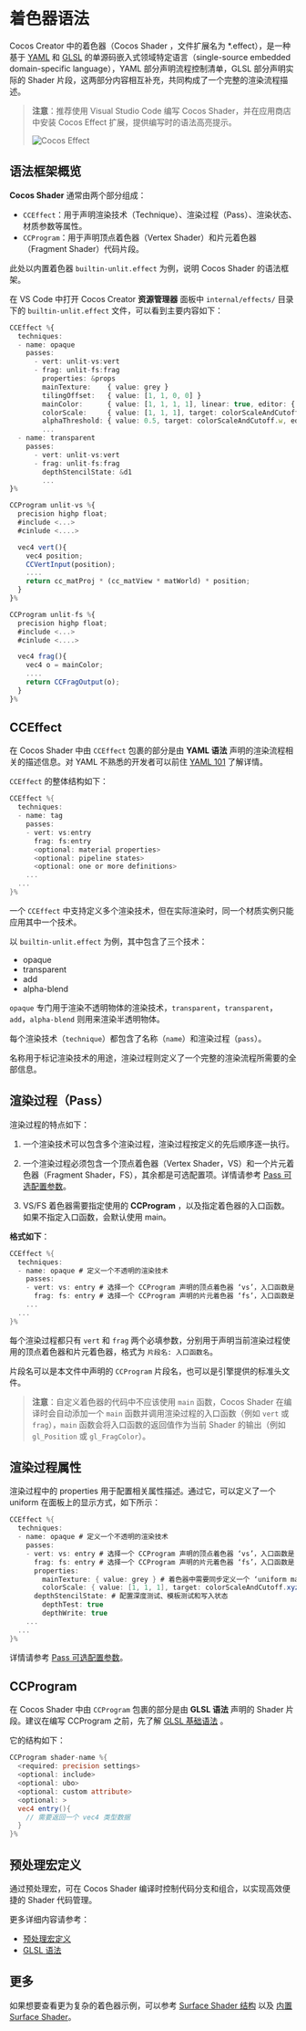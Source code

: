 # 着色器语法

Cocos Creator 中的着色器（Cocos Shader ，文件扩展名为 *.effect），是一种基于 [YAML](yaml-101.md) 和 [GLSL](glsl.md) 的单源码嵌入式领域特定语言（single-source embedded domain-specific language），YAML 部分声明流程控制清单，GLSL 部分声明实际的 Shader 片段，这两部分内容相互补充，共同构成了一个完整的渲染流程描述。

> **注意**：推荐使用 Visual Studio Code 编写 Cocos Shader，并在应用商店中安装 Cocos Effect 扩展，提供编写时的语法高亮提示。
>
> ![Cocos Effect](img/vs-ext.png)

## 语法框架概览

**Cocos Shader** 通常由两个部分组成：

- `CCEffect`：用于声明渲染技术（Technique）、渲染过程（Pass）、渲染状态、材质参数等属性。
- `CCProgram`：用于声明顶点着色器（Vertex Shader）和片元着色器（Fragment Shader）代码片段。

此处以内置着色器 `builtin-unlit.effect` 为例，说明 Cocos Shader 的语法框架。

在 VS Code 中打开 Cocos Creator **资源管理器** 面板中 `internal/effects/` 目录下的 `builtin-unlit.effect` 文件，可以看到主要内容如下：

```ts
CCEffect %{
  techniques:
  - name: opaque
    passes:
      - vert: unlit-vs:vert
      - frag: unlit-fs:frag
        properties: &props
        mainTexture:    { value: grey }
        tilingOffset:   { value: [1, 1, 0, 0] }
        mainColor:      { value: [1, 1, 1, 1], linear: true, editor: { type: color } }
        colorScale:     { value: [1, 1, 1], target: colorScaleAndCutoff.xyz }
        alphaThreshold: { value: 0.5, target: colorScaleAndCutoff.w, editor: { parent: USE_ALPHA_TEST } }
        ...
  - name: transparent
    passes:
      - vert: unlit-vs:vert
      - frag: unlit-fs:frag
        depthStencilState: &d1
        ...
}%

CCProgram unlit-vs %{
  precision highp float;
  #include <...>
  #cinlude <....>

  vec4 vert(){
    vec4 position;
    CCVertInput(position);
    ....
    return cc_matProj * (cc_matView * matWorld) * position;
  }
}%

CCProgram unlit-fs %{
  precision highp float;
  #include <...>
  #cinlude <....>

  vec4 frag(){
    vec4 o = mainColor;
    ....
    return CCFragOutput(o);
  }
}%

```

## CCEffect

在 Cocos Shader 中由 `CCEffect` 包裹的部分是由 **YAML 语法** 声明的渲染流程相关的描述信息。对 YAML 不熟悉的开发者可以前住 [YAML 101](yaml-101.md) 了解详情。

`CCEffect` 的整体结构如下：

```glsl
CCEffect %{
  techniques:
  - name: tag
    passes:
    - vert: vs:entry
      frag: fs:entry
      <optional: material properties>
      <optional: pipeline states>
      <optional: one or more definitions>
    ...
  ...
}%
```

一个 `CCEffect` 中支持定义多个渲染技术，但在实际渲染时，同一个材质实例只能应用其中一个技术。

以 `builtin-unlit.effect` 为例，其中包含了三个技术：
- opaque
- transparent
- add
- alpha-blend

`opaque` 专门用于渲染不透明物体的渲染技术，`transparent`，`transparent`，`add`，`alpha-blend` 则用来渲染半透明物体。

每个渲染技术（`technique`）都包含了名称（`name`）和渲染过程（`pass`）。

名称用于标记渲染技术的用途，渲染过程则定义了一个完整的渲染流程所需要的全部信息。

## 渲染过程（Pass）

渲染过程的特点如下：
1. 一个渲染技术可以包含多个渲染过程，渲染过程按定义的先后顺序逐一执行。
2. 一个渲染过程必须包含一个顶点着色器（Vertex Shader，VS）和一个片元着色器（Fragment Shader，FS），其余都是可选配置项。详情请参考 [Pass 可选配置参数](pass-parameter-list.md)。

3. VS/FS 着色器需要指定使用的 **CCProgram** ，以及指定着色器的入口函数。 如果不指定入口函数，会默认使用 main。

**格式如下**：

```glsl
CCEffect %{
  techniques:
  - name: opaque # 定义一个不透明的渲染技术
    passes:
    - vert: vs: entry # 选择一个 CCProgram 声明的顶点着色器 ‘vs’，入口函数是 ‘entry’
      frag: fs: entry # 选择一个 CCProgram 声明的片元着色器 ‘fs’，入口函数是 ‘entry’
    ...
  ...
}%
```

每个渲染过程都只有 `vert` 和 `frag` 两个必填参数，分别用于声明当前渲染过程使用的顶点着色器和片元着色器，格式为 `片段名: 入口函数名`。

片段名可以是本文件中声明的 `CCProgram` 片段名，也可以是引擎提供的标准头文件。

> **注意**：自定义着色器的代码中不应该使用 `main` 函数，Cocos Shader 在编译时会自动添加一个 `main` 函数并调用渲染过程的入口函数（例如 `vert` 或 `frag`），`main` 函数会将入口函数的返回值作为当前 Shader 的输出（例如 `gl_Position` 或 `gl_FragColor`）。

## 渲染过程属性

渲染过程中的 properties 用于配置相关属性描述。通过它，可以定义了一个 uniform 在面板上的显示方式，如下所示：

```glsl
CCEffect %{
  techniques:
  - name: opaque # 定义一个不透明的渲染技术
    passes:
    - vert: vs: entry # 选择一个 CCProgram 声明的顶点着色器 ‘vs’，入口函数是 ‘entry’
      frag: fs: entry # 选择一个 CCProgram 声明的片元着色器 ‘fs’，入口函数是 ‘entry’
      properties:
        mainTexture: { value: grey } # 着色器中需要同步定义一个 ‘uniform mainTexture’，该属性可在编辑器的属性检查器中进行配置
        colorScale: { value: [1, 1, 1], target: colorScaleAndCutoff.xyz } # 基于 ‘target’ 属性配置机制，着色器中需要同步定义一个 ‘uniform colorScaleAndCutoff’，并选取它的 x、y、z 分量填充 ‘colorScale’ 设置的数据
      depthStencilState: # 配置深度测试、模板测试和写入状态
        depthTest: true
        depthWrite: true
    ...
  ...
}%
```

详情请参考 [Pass 可选配置参数](pass-parameter-list.md)。

## CCProgram

在 Cocos Shader 中由 `CCProgram` 包裹的部分是由 **GLSL 语法** 声明的 Shader 片段。建议在编写 CCProgram 之前，先了解 [GLSL 基础语法](./glsl.md) 。

它的结构如下：

```glsl
CCProgram shader-name %{
  <required: precision settings>
  <optional: include>  
  <optional: ubo>
  <optional: custom attribute>
  <optional: >
  vec4 entry(){
    // 需要返回一个 vec4 类型数据
  }
}%
```

## 预处理宏定义

通过预处理宏，可在 Cocos Shader 编译时控制代码分支和组合，以实现高效便捷的 Shader 代码管理。

更多详细内容请参考：

- [预处理宏定义](macros.md)
- [GLSL 语法](glsl.md)

## 更多

如果想要查看更为复杂的着色器示例，可以参考 [Surface Shader 结构](./surface-shader/surface-shader-structure.md) 以及 [内置 Surface Shader](./surface-shader/builtin-surface-shader.md)。
